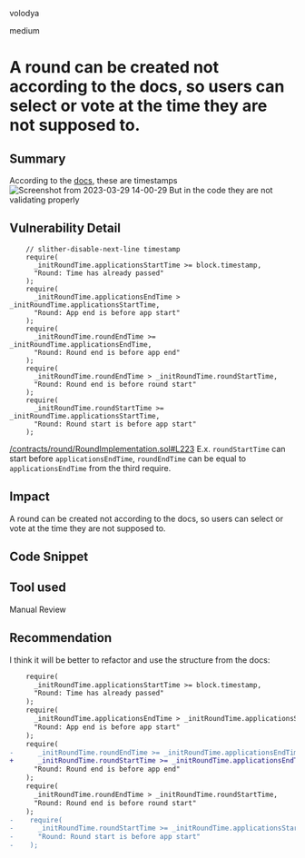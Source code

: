 volodya

medium

# A round can be created not according to the docs, so users can select or vote at the time they are not supposed to.

## Summary
According to the [docs](https://docs.allo.gitcoin.co/core-concepts/round#rounds-in-depth), these are timestamps
![Screenshot from 2023-03-29 14-00-29](https://user-images.githubusercontent.com/6043510/228440362-58d437f0-ccc7-47bd-be76-17a299e19bac.png)
But in the code they are not validating properly
## Vulnerability Detail
```solidity
    // slither-disable-next-line timestamp
    require(
      _initRoundTime.applicationsStartTime >= block.timestamp,
      "Round: Time has already passed"
    );
    require(
      _initRoundTime.applicationsEndTime > _initRoundTime.applicationsStartTime,
      "Round: App end is before app start"
    );
    require(
      _initRoundTime.roundEndTime >= _initRoundTime.applicationsEndTime,
      "Round: Round end is before app end"
    );
    require(
      _initRoundTime.roundEndTime > _initRoundTime.roundStartTime,
      "Round: Round end is before round start"
    );
    require(
      _initRoundTime.roundStartTime >= _initRoundTime.applicationsStartTime,
      "Round: Round start is before app start"
    );
```
[/contracts/round/RoundImplementation.sol#L223](https://github.com/sherlock-audit/2023-03-Gitcoin/blob/main/contracts/contracts/round/RoundImplementation.sol#L223)
E.x. `roundStartTime` can start before `applicationsEndTime`, `roundEndTime` can be equal to `applicationsEndTime` from the third require.
## Impact
A round can be created not according to the docs, so users can select or vote at the time they are not supposed to.
## Code Snippet

## Tool used

Manual Review

## Recommendation
I think it will be better to refactor and use the structure from the docs:
```diff
    require(
      _initRoundTime.applicationsStartTime >= block.timestamp,
      "Round: Time has already passed"
    );
    require(
      _initRoundTime.applicationsEndTime > _initRoundTime.applicationsStartTime,
      "Round: App end is before app start"
    );
    require(
-      _initRoundTime.roundEndTime >= _initRoundTime.applicationsEndTime,
+      _initRoundTime.roundStartTime >= _initRoundTime.applicationsEndTime,
      "Round: Round end is before app end"
    );
    require(
      _initRoundTime.roundEndTime > _initRoundTime.roundStartTime,
      "Round: Round end is before round start"
    );
-    require(
-      _initRoundTime.roundStartTime >= _initRoundTime.applicationsStartTime, // this unnecessary
-      "Round: Round start is before app start"
-    );

```
